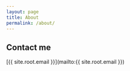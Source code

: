 ```yaml
---
layout: page
title: About
permalink: /about/
---
```


## Contact me

[{{ site.root.email }}](mailto:{{ site.root.email }})